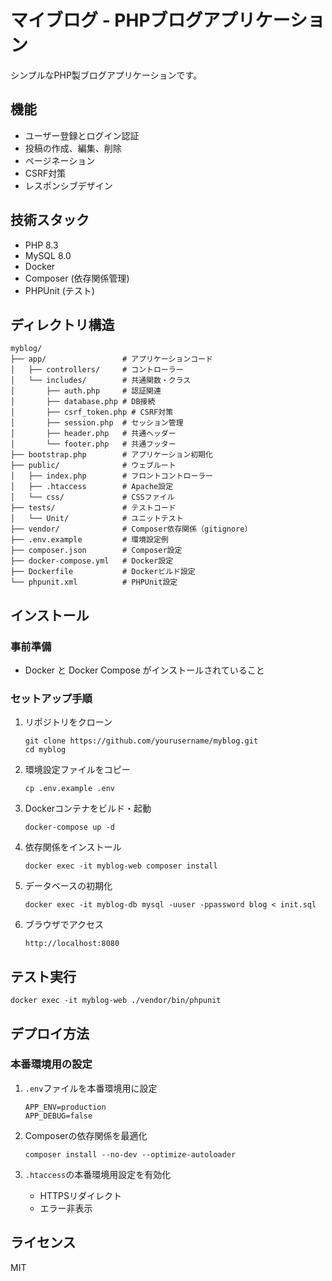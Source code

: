 # マイブログ - PHPブログアプリケーション

シンプルなPHP製ブログアプリケーションです。

## 機能

- ユーザー登録とログイン認証
- 投稿の作成、編集、削除
- ページネーション
- CSRF対策
- レスポンシブデザイン

## 技術スタック

- PHP 8.3
- MySQL 8.0
- Docker
- Composer (依存関係管理)
- PHPUnit (テスト)

## ディレクトリ構造

```
myblog/
├── app/                 # アプリケーションコード
│   ├── controllers/     # コントローラー
│   └── includes/        # 共通関数・クラス
│       ├── auth.php     # 認証関連
│       ├── database.php # DB接続
│       ├── csrf_token.php # CSRF対策
│       ├── session.php  # セッション管理
│       ├── header.php   # 共通ヘッダー
│       └── footer.php   # 共通フッター
├── bootstrap.php        # アプリケーション初期化
├── public/              # ウェブルート
│   ├── index.php        # フロントコントローラー
│   ├── .htaccess        # Apache設定
│   └── css/             # CSSファイル
├── tests/               # テストコード
│   └── Unit/            # ユニットテスト
├── vendor/              # Composer依存関係（gitignore）
├── .env.example         # 環境設定例
├── composer.json        # Composer設定
├── docker-compose.yml   # Docker設定
├── Dockerfile           # Dockerビルド設定
└── phpunit.xml          # PHPUnit設定
```

## インストール

### 事前準備

- Docker と Docker Compose がインストールされていること

### セットアップ手順

1. リポジトリをクローン
   ```
   git clone https://github.com/yourusername/myblog.git
   cd myblog
   ```

2. 環境設定ファイルをコピー
   ```
   cp .env.example .env
   ```

3. Dockerコンテナをビルド・起動
   ```
   docker-compose up -d
   ```

4. 依存関係をインストール
   ```
   docker exec -it myblog-web composer install
   ```

5. データベースの初期化
   ```
   docker exec -it myblog-db mysql -uuser -ppassword blog < init.sql
   ```

6. ブラウザでアクセス
   ```
   http://localhost:8080
   ```

## テスト実行

```
docker exec -it myblog-web ./vendor/bin/phpunit
```

## デプロイ方法

### 本番環境用の設定

1. `.env`ファイルを本番環境用に設定
   ```
   APP_ENV=production
   APP_DEBUG=false
   ```

2. Composerの依存関係を最適化
   ```
   composer install --no-dev --optimize-autoloader
   ```

3. `.htaccess`の本番環境用設定を有効化
   - HTTPSリダイレクト
   - エラー非表示

## ライセンス

MIT 